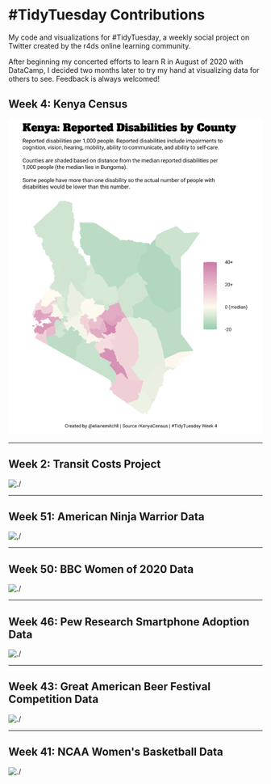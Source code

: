 # #TidyTuesday Contributions
My code and visualizations for #TidyTuesday, a weekly social project on Twitter created by the r4ds online learning community. 

After beginning my concerted efforts to learn R in August of 2020 with DataCamp, I decided two months later to try my hand at visualizing data for others to see. Feedback is always welcomed!

## Week 4: Kenya Census

![./](https://raw.githubusercontent.com/elianemitchell/TidyTuesday/main/Week%204%202021%20Kenya/final%20Kenya%20plot.png)

---

## Week 2: Transit Costs Project

![./](https://raw.githubusercontent.com/elianemitchell/mytidytuesdaycode/main/Tidy%20Tuesday%20Transit%20Plot.png)

---

## Week 51: American Ninja Warrior Data

![,/](https://raw.githubusercontent.com/elianemitchell/mytidytuesdaycode/main/Week%2051%202020%20American%20Ninja%20Warrior/Tidy%20Tuesday%20Ninja%20Warrior%20plot.png)

---

## Week 50: BBC Women of 2020 Data

![./](https://raw.githubusercontent.com/elianemitchell/mytidytuesdaycode/main/Tidy%20Tuesday%20BBC%20Women%202020.png)

---

## Week 46: Pew Research Smartphone Adoption Data

![./](https://raw.githubusercontent.com/elianemitchell/mytidytuesdaycode/main/Tidy%20Tuesday%20Phone%20Plot%202.0.png)

---

## Week 43: Great American Beer Festival Competition Data

![./](https://raw.githubusercontent.com/elianemitchell/mytidytuesdaycode/main/Tidy%20Tuesday%20Beer%20Awards%202.0.png)

---

## Week 41: NCAA Women's Basketball Data

![./](https://raw.githubusercontent.com/elianemitchell/mytidytuesdaycode/main/New%20Tidy%20Tuesday%20Basketball%20Plot%2011-15.png)
